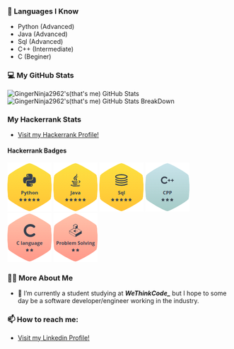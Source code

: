 ### 📖 Languages I Know
- Python (Advanced)
- Java (Advanced)
- Sql (Advanced)
- C++ (Intermediate)
- C (Beginer)

### 💻 My GitHub Stats

![GingerNinja2962's(that's me) GitHub Stats](https://github-readme-stats.vercel.app/api?username=GingerNinja2962&hide_title=false&hide_border=false&show_icons=true&include_all_commits=true&count_private=true&line_height=20&theme=great-gatsby)![GingerNinja2962's(that's me) GitHub Stats BreakDown](https://github-readme-stats.vercel.app/api/top-langs/?username=GingerNinja2962&hide_title=false&hide_border=false&layout=compact&langs_count=10&&theme=great-gatsby&count_private=true&custom_title=My%20all%20time%20Most%20Used%20Languages)

### My Hackerrank Stats
  - [Visit my Hackerrank Profile!](https://www.hackerrank.com/henryswessels001)
#### Hackerrank Badges
 ![Python 5 star](https://github.com/GingerNinja2962/HackerRank/blob/main/Badges/Python/Python_5_star.png)
 ![Java 5 star](https://github.com/GingerNinja2962/HackerRank/blob/main/Badges/Java/Java_5_star.png)
 ![SQL 5 star](https://github.com/GingerNinja2962/HackerRank/blob/main/Badges/Sql/Sql_5_star.png)
 ![Cpp 3 star](https://github.com/GingerNinja2962/HackerRank/blob/main/Badges/Cpp/Cpp_3_star.png)
 ![C 2 star](https://github.com/GingerNinja2962/HackerRank/blob/main/Badges/C/C_2_star.png)
 ![Problem Solving_2_star](https://github.com/GingerNinja2962/HackerRank/blob/main/Badges/Problem_Solving/Problem_Solving_2_star.png)

### 👨‍🎓 More About Me

- 🌱 I’m currently a student studying at ***WeThinkCode_*** but I hope to some day be a software developer/engineer working in the industry. 
<!--
- I am currently 19 but am a hard working and dedicated individual trying to learn as much as I can from whom ever I can.
- I Finished Grade 12 in 2018 and started studying at ***WeThinkCode_*** in 2019, I have gotten full marks for all my assignments so far and really love the work I am studying. 
-->
### 📫 How to reach me:
  - [Visit my Linkedin Profile!](https://www.linkedin.com/in/henry-wessels-1606921ba)
